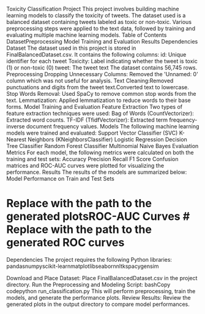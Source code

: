 Toxicity Classification Project
This project involves building machine learning models to classify the toxicity of tweets. The dataset used is a balanced dataset containing tweets labeled as toxic or non-toxic. Various preprocessing steps were applied to the text data, followed by training and evaluating multiple machine learning models.
Table of Contents
DatasetPreprocessing
Model Training and Evaluation
Results
Dependencies
Dataset
The dataset used in this project is stored in FinalBalancedDataset.csv. 
It contains the following columns:
id: Unique identifier for each tweet
Toxicity: Label indicating whether the tweet is toxic (1) or non-toxic (0)
tweet: The tweet text
The dataset contains 56,745 rows.
Preprocessing
Dropping Unnecessary Columns: Removed the 'Unnamed: 0' column which was not useful for analysis.
Text Cleaning:Removed punctuations and digits from the tweet text.Converted text to lowercase.
Stop Words Removal: Used SpaCy to remove common stop words from the text.
Lemmatization: Applied lemmatization to reduce words to their base forms.
Model Training and Evaluation
Feature Extraction
Two types of feature extraction techniques were used:
Bag of Words (CountVectorizer): Extracted word counts.
TF-IDF (TfidfVectorizer): Extracted term frequency-inverse document frequency values.
Models
The following machine learning models were trained and evaluated:
Support Vector Classifier (SVC)
K-Nearest Neighbors (KNeighborsClassifier)
Logistic Regression
Decision Tree Classifier
Random Forest Classifier
Multinomial Naive Bayes
Evaluation Metrics
For each model, the following metrics were calculated on both the training and test sets:
Accuracy
Precision
Recall
F1 Score
Confusion matrices and ROC-AUC curves were plotted for visualizing the performance.
Results
The results of the models are summarized below:
Model Performance on Train and Test Sets 
# Replace with the path to the generated plotsROC-AUC Curves # Replace with the path to the generated ROC curves
Dependencies
The project requires the following Python libraries:
pandasnumpyscikit-learnmatplotlibseabornnltkspacygensim

Download and Place Dataset:
Place FinalBalancedDataset.csv in the project directory.
Run the Preprocessing and Modeling Script:
bashCopy codepython run_classification.py
This will perform preprocessing, train the models, and generate the performance plots.
Review Results:
Review the generated plots in the output directory to compare model performances.
